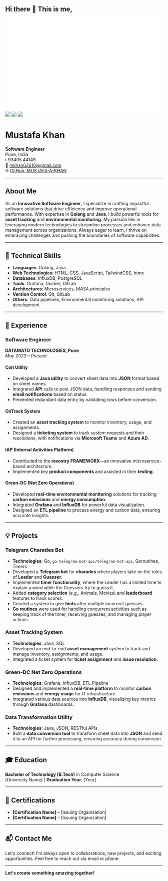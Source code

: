 ## Hi there 👋 This is me,

<!--
**MUSTAFA-A-KHAN/MUSTAFA-A-KHAN** is a ✨ _special_ ✨ repository because its `README.md` (this file) appears on your GitHub profile.

Here are some ideas to get you started:

- 🔭 I’m currently working on ...
- 🌱 I’m currently learning ...
- 👯 I’m looking to collaborate on ...
- 🤔 I’m looking for help with ...
- 💬 Ask me about ...
- 📫 How to reach me: ...
- 😄 Pronouns: ...
- ⚡ Fun fact: ...
-->
![](https://raw.githubusercontent.com/MUSTAFA-A-KHAN/git-stats/refs/heads/master/generated/overview.svg#gh-dark-mode-only)
![](https://raw.githubusercontent.com/MUSTAFA-A-KHAN/github-stats/master/generated/overview.svg#gh-light-mode-only)
![](https://raw.githubusercontent.com/MUSTAFA-A-KHAN/github-stats/master/generated/languages.svg#gh-dark-mode-only)
![](https://raw.githubusercontent.com/MUSTAFA-A-KHAN/github-stats/master/generated/languages.svg#gh-light-mode-only)

# Mustafa Khan  
**Software Engineer**  
Pune, India  
📞 93405 44149  
📧 [mkhan62610@gmail.com](mailto:mkhan62610@gmail.com)  
🌐 [GitHub: MUSTAFA-A-KHAN](https://github.com/MUSTAFA-A-KHAN)

---

## About Me
As an **Innovative Software Engineer**, I specialize in crafting impactful software solutions that drive efficiency and improve operational performance. With expertise in **Golang** and **Java**, I build powerful tools for **asset tracking** and **environmental monitoring**. My passion lies in leveraging modern technologies to streamline processes and enhance data management across organizations. Always eager to learn, I thrive on embracing challenges and pushing the boundaries of software capabilities.

---

## 🚀 **Technical Skills**
- **Languages**: Golang, Java  
- **Web Technologies**: HTML, CSS, JavaScript, TailwindCSS, htmx  
- **Databases**: InfluxDB, PostgreSQL  
- **Tools**: Grafana, Docker, GitLab  
- **Architectures**: Microservices, MASA principles  
- **Version Control**: Git, GitLab  
- **Others**: Data pipelines, Environmental monitoring solutions, API development

---

## 💼 **Experience**

### **Software Engineer**  
**DATAMATO TECHNOLOGIES, Pune**  
*May 2023 – Present*

#### **Colt Utility**
- Developed a **Java utility** to convert sheet data into **JSON** format based on sheet names.
- Integrated **API** calls to post JSON data, handling responses and sending **email notifications** based on status.
- Prevented redundant data entry by validating rows before conversion.

#### **OnTrack System**
- Created an **asset tracking system** to monitor inventory, usage, and assignments.
- Designed a **ticketing system** to track system requests and their resolutions, with notifications via **Microsoft Teams** and **Azure AD**.
  
#### **IAP (Internal Activities Platform)**
- Contributed to the **revostry FRAMEWORX**—an innovative microservice-based architecture.
- Implemented key **product components** and assisted in their **testing**.

#### **Green-DC (Net Zero Operations)**
- Developed **real-time environmental monitoring** solutions for tracking **carbon emissions** and **energy consumption**.
- Integrated **Grafana** and **InfluxDB** for powerful data visualization.
- Designed an **ETL pipeline** to process energy and carbon data, ensuring accurate insights.

---

## 💡 **Projects**

### **Telegram Charades Bot**  
- **Technologies**: Go, `go-telegram-bot-api/telegram-bot-api`, Goroutines, Timers  
- Developed a **Telegram bot** for **charades** where players take on the roles of **Leader** and **Guesser**.
- Implemented **timer functionality**, where the Leader has a limited time to explain a word while the Guessers try to guess it.
- Added **category selection** (e.g., Animals, Movies) and **leaderboard** features to track scores.
- Created a system to give **hints** after multiple incorrect guesses.
- **Go routines** were used for handling concurrent activities such as keeping track of the timer, receiving guesses, and managing player actions.
  
### **Asset Tracking System**
- **Technologies**: Java, SQL
- Developed an end-to-end **asset management** system to track and manage inventory, assignments, and usage.
- Integrated a ticket system for **ticket assignment** and **issue resolution**.

### **Green-DC Net Zero Operations**
- **Technologies**: Grafana, InfluxDB, ETL Pipeline
- Designed and implemented a **real-time platform** to monitor **carbon emissions** and **energy usage** for IT infrastructure.
- Integrated various data sources into **InfluxDB**, visualizing key metrics through **Grafana** dashboards.

### **Data Transformation Utility**
- **Technologies**: Java, JSON, RESTful APIs
- Built a **data conversion tool** to transform sheet data into **JSON** and send it to an API for further processing, ensuring accuracy during conversion.

---

## 🎓 **Education**
**Bachelor of Technology (B.Tech)** in Computer Science  
[University Name] | **Graduation Year**: [Year]

---

## 🏅 **Certifications**
- **[Certification Name]** – [Issuing Organization]  
- **[Certification Name]** – [Issuing Organization]

---

## 📬 **Contact Me**
Let's connect! I'm always open to collaborations, new projects, and exciting opportunities. Feel free to reach out via email or phone.

---

**Let's create something amazing together!**



